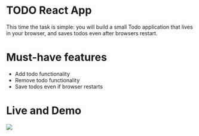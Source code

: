 # TODO React App

This time the task is simple: you will build a small Todo application that lives in your browser, and saves todos even after browsers restart.

# Must-have features
- Add todo functionality
- Remove todo functionality
- Save todos even if browser restarts
# Live and Demo
![](todo.gif)




